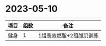 # 2023-05-10

| 项目 | 组数 | 备注                    |
| ---- | ---- | ----------------------- |
| 健身 | 1    | 1组高效燃脂+2组腹肌训练 |

